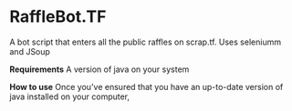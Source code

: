 # RaffleBot.TF
A bot script that enters all the public raffles on scrap.tf. Uses seleniumm and JSoup

**Requirements**
A version of java on your system

**How to use**
Once you've ensured that you have an up-to-date version of java installed on your computer, 
